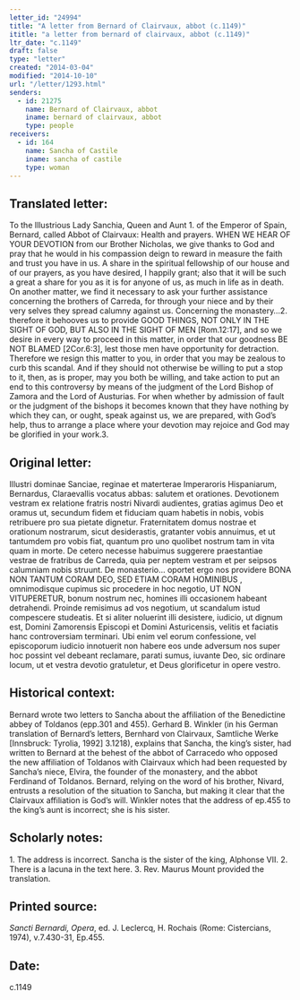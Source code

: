 ```yaml
---
letter_id: "24994"
title: "A letter from Bernard of Clairvaux, abbot (c.1149)"
ititle: "a letter from bernard of clairvaux, abbot (c.1149)"
ltr_date: "c.1149"
draft: false
type: "letter"
created: "2014-03-04"
modified: "2014-10-10"
url: "/letter/1293.html"
senders:
  - id: 21275
    name: Bernard of Clairvaux, abbot
    iname: bernard of clairvaux, abbot
    type: people
receivers:
  - id: 164
    name: Sancha of Castile
    iname: sancha of castile
    type: woman
---
```

<h2> Translated letter:</h2>To the Illustrious Lady Sanchia, Queen and Aunt 1. of the Emperor of Spain, Bernard, called Abbot of Clairvaux: Health and prayers.
WHEN WE HEAR OF YOUR DEVOTION from our Brother Nicholas, we give thanks to God and pray that he would in his compassion deign to reward in measure the faith and trust you have in us.  A share in the spiritual fellowship of our house and of our prayers, as you have desired, I happily grant; also that it will be such a great a share for you as it is for anyone of us, as much in life as in death.  On another matter, we find it necessary to ask your further assistance concerning the brothers of Carreda, for through your niece and by their very selves they spread  calumny against us.  Concerning the monastery…2. therefore it behooves us to provide GOOD THINGS, NOT ONLY IN THE SIGHT OF GOD, BUT ALSO IN THE SIGHT OF MEN [Rom.12:17],  and so we desire in every way to proceed in this matter, in order that our goodness BE NOT BLAMED [2Cor.6:3],  lest those men have opportunity for detraction.  Therefore we resign this matter to you, in order that you may be zealous to curb this scandal.  And if they should not otherwise be willing to put a stop to it, then, as is proper, may you both be willing, and take action to put an end to this controversy by means of the judgment of the Lord Bishop of Zamora and the Lord of Austurias.  For when whether by admission of fault or the judgment of the bishops it becomes known that they have nothing by which they can, or ought, speak against us, we are prepared, with God’s help, thus to arrange a place where your devotion may rejoice and God may be glorified in your work.3.
<h2 class="mt-4"> Original letter:</h2>Illustri dominae Sanciae, reginae et materterae Imperaroris Hispaniarum, Bernardus, Claraevallis vocatus abbas: salutem et orationes.
Devotionem vestram ex relatione fratris nostri Nivardi audientes, gratias agimus Deo et oramus ut, secundum fidem et fiduciam quam habetis in nobis, vobis retribuere pro sua pietate dignetur. Fraternitatem domus nostrae et orationum nostrarum, sicut desiderastis, gratanter vobis annuimus, et ut tantumdem pro vobis fiat, quantum pro uno quolibet nostrum tam in vita quam in morte. De cetero necesse habuimus suggerere praestantiae vestrae de fratribus de Carreda, quia per neptem vestram et per seipsos calumniam nobis struunt. De monasterio... oportet ergo nos providere BONA NON TANTUM CORAM DEO, SED ETIAM CORAM HOMINIBUS , omnimodisque cupimus sic procedere in hoc negotio, UT NON VITUPERETUR, bonum nostrum nec, homines illi occasionem habeant detrahendi. Proinde remisimus ad vos negotium, ut scandalum istud compescere studeatis. Et si aliter noluerint illi desistere, iudicio, ut dignum est, Domini Zamorensis Episcopi et Domini Asturicensis, velitis et faciatis hanc controversiam terminari. Ubi enim vel eorum confessione, vel episcoporum iudicio innotuerit non habere eos unde adversum nos super hoc possint vel debeant reclamare, parati sumus, iuvante Deo, sic ordinare locum, ut et vestra devotio gratuletur, et Deus glorificetur in opere vestro.
<h2 class="mt-4"> Historical context:</h2>Bernard wrote two letters to Sancha about the affiliation of the Benedictine abbey of Toldanos (epp.301 and 455).  Gerhard B. Winkler (in his German translation of Bernard’s letters, Bernhard von Clairvaux, Samtliche Werke [Innsbruck:  Tyrolia, 1992] 3.1218),  explains that Sancha, the king’s sister, had written to Bernard at the behest of the abbot of Carracedo who opposed the new affiliation of Toldanos with Clairvaux which had been requested by Sancha’s niece, Elvira,  the founder of the monastery,  and the abbot Ferdinand of Toldanos.  Bernard, relying on the word of his brother, Nivard, entrusts a resolution of the situation to Sancha, but making it clear that the Clairvaux affiliation is God’s will.  Winkler notes that the address of ep.455 to the king’s aunt is incorrect; she is his sister.
<h2 class="mt-4"> Scholarly notes:</h2>1.  The address is incorrect.  Sancha is the sister of the king, Alphonse VII.
2.  There is a lacuna in the text here.
3.  Rev. Maurus Mount provided the translation.
<h2 class="mt-4"> Printed source:</h2><p><em>Sancti Bernardi, Opera</em>, ed. J. Leclercq, H. Rochais (Rome: Cistercians, 1974), v.7.430-31, Ep.455.</p><h2 class="mt-4"> Date:</h2>c.1149